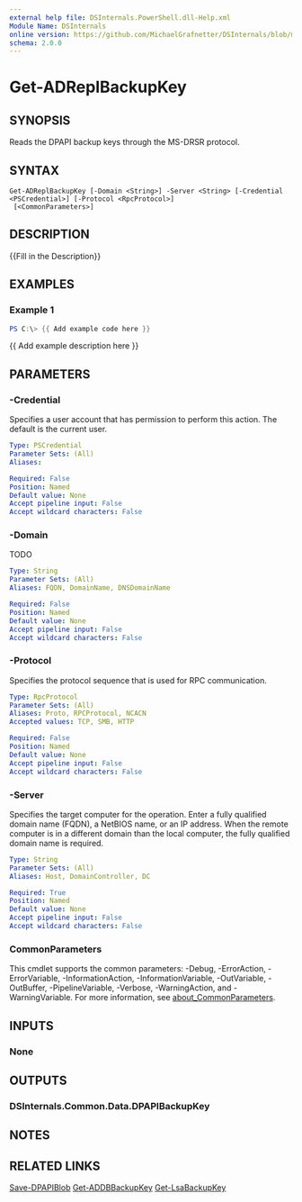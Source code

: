 ```yaml
---
external help file: DSInternals.PowerShell.dll-Help.xml
Module Name: DSInternals
online version: https://github.com/MichaelGrafnetter/DSInternals/blob/master/Documentation/PowerShell/Get-ADReplBackupKey.md
schema: 2.0.0
---
```


# Get-ADReplBackupKey

## SYNOPSIS
Reads the DPAPI backup keys through the MS-DRSR protocol.

## SYNTAX

```
Get-ADReplBackupKey [-Domain <String>] -Server <String> [-Credential <PSCredential>] [-Protocol <RpcProtocol>]
 [<CommonParameters>]
```

## DESCRIPTION
{{Fill in the Description}}

## EXAMPLES

### Example 1
```powershell
PS C:\> {{ Add example code here }}
```

{{ Add example description here }}

## PARAMETERS

### -Credential
Specifies a user account that has permission to perform this action. The default is the current user.

```yaml
Type: PSCredential
Parameter Sets: (All)
Aliases:

Required: False
Position: Named
Default value: None
Accept pipeline input: False
Accept wildcard characters: False
```

### -Domain
TODO

```yaml
Type: String
Parameter Sets: (All)
Aliases: FQDN, DomainName, DNSDomainName

Required: False
Position: Named
Default value: None
Accept pipeline input: False
Accept wildcard characters: False
```

### -Protocol
Specifies the protocol sequence that is used for RPC communication.

```yaml
Type: RpcProtocol
Parameter Sets: (All)
Aliases: Proto, RPCProtocol, NCACN
Accepted values: TCP, SMB, HTTP

Required: False
Position: Named
Default value: None
Accept pipeline input: False
Accept wildcard characters: False
```

### -Server
Specifies the target computer for the operation. Enter a fully qualified domain name (FQDN), a NetBIOS name, or an IP address. When the remote computer is in a different domain than the local computer, the fully qualified domain name is required.

```yaml
Type: String
Parameter Sets: (All)
Aliases: Host, DomainController, DC

Required: True
Position: Named
Default value: None
Accept pipeline input: False
Accept wildcard characters: False
```

### CommonParameters
This cmdlet supports the common parameters: -Debug, -ErrorAction, -ErrorVariable, -InformationAction, -InformationVariable, -OutVariable, -OutBuffer, -PipelineVariable, -Verbose, -WarningAction, and -WarningVariable. For more information, see [about_CommonParameters](http://go.microsoft.com/fwlink/?LinkID=113216).

## INPUTS

### None

## OUTPUTS

### DSInternals.Common.Data.DPAPIBackupKey

## NOTES

## RELATED LINKS

[Save-DPAPIBlob](Save-DPAPIBlob.md)
[Get-ADDBBackupKey](Get-ADDBBackupKey.md)
[Get-LsaBackupKey](Get-LsaBackupKey.md)
